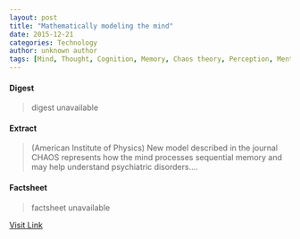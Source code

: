 ```yaml
---
layout: post
title: "Mathematically modeling the mind"
date: 2015-12-21
categories: Technology
author: unknown author
tags: [Mind, Thought, Cognition, Memory, Chaos theory, Perception, Mental disorder, Science, neuropsychology, Clinical psychology, Mental processes, Phenomenology, Metaphysics of mind, Epistemology, Behavioural sciences, Emergence, Nervous system, Neuropsychology, Neuropsychological assessment, Psychology, Psychological concepts, Neuroscience, Cognitive science]
---
```



#### Digest
>digest unavailable

#### Extract
>(American Institute of Physics) New model described in the journal CHAOS represents how the mind processes sequential memory and may help understand psychiatric disorders....

#### Factsheet
>factsheet unavailable

[Visit Link](http://www.eurekalert.org/pub_releases/2015-10/aiop-mmt101615.php)


